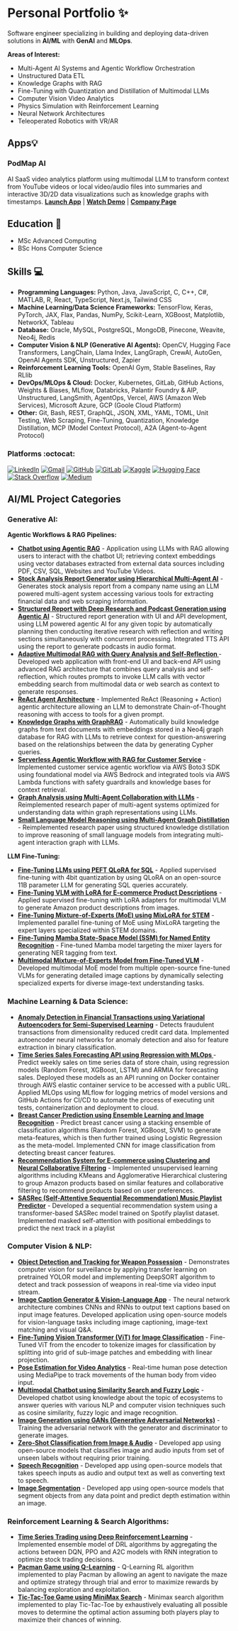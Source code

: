 # Personal Portfolio ✨

Software engineer specializing in building and deploying data-driven solutions in **AI/ML** with **GenAI** and **MLOps**. 

**Areas of Interest:**
- Multi-Agent AI Systems and Agentic Workflow Orchestration
- Unstructured Data ETL
- Knowledge Graphs with RAG
- Fine-Tuning with Quantization and Distillation of Multimodal LLMs
- Computer Vision Video Analytics
- Physics Simulation with Reinforcement Learning
- Neural Network Architectures
- Teleoperated Robotics with VR/AR

<!--
**cybersamurai2410/cybersamurai2410** is a ✨ _special_ ✨ repository because its `README.md` (this file) appears on your GitHub profile.

Here are some ideas to get you started: x

- 🔭 I’m currently working on ...
- 🌱 I’m currently learning ...
- 👯 I’m looking to collaborate on ...
- 🤔 I’m looking for help with ...
- 💬 Ask me about ...
- 📫 How to reach me: ...
- 😄 Pronouns: ...
- ⚡ Fun fact: ...
-->

<!--[![Anurag's GitHub stats](https://github-readme-stats.vercel.app/api?username=cybersamurai2410)](https://github.com/anuraghazra/github-readme-stats)-->

## Apps💡
### **PodMap AI**<br>
AI SaaS video analytics platform using multimodal LLM to transform context from YouTube videos or local video/audio files into summaries and interactive 3D/2D data visualizations such as knowledge graphs with timestamps. **[Launch App](https://podmapai.vercel.app/)** | **[Watch Demo](https://www.youtube.com/watch?v=0jeftvA8N6k)** | **[Company Page](https://www.linkedin.com/company/107399160/)**

## Education 📖 

  - MSc Advanced Computing
  - BSc Hons Computer Science

## Skills 💻

- **Programming Languages:** Python, Java, JavaScript, C, C++, C#, MATLAB, R, React, TypeScript, Next.js, Tailwind CSS
- **Machine Learning/Data Science Frameworks:** TensorFlow, Keras, PyTorch, JAX, Flax, Pandas, NumPy, Scikit-Learn, XGBoost, Matplotlib, NetworkX, Tableau 
- **Database:** Oracle, MySQL, PostgreSQL, MongoDB, Pinecone, Weavite, Neo4j, Redis
- **Computer Vision & NLP (Generative AI Agents):** OpenCV, Hugging Face Transformers, LangChain, Llama Index, LangGraph, CrewAI, AutoGen, OpenAI Agents SDK, Unstructured, Zapier 
- **Reinforcement Learning Tools:** OpenAI Gym, Stable Baselines, Ray RLlib
- **DevOps/MLOps & Cloud:** Docker, Kubernetes, GitLab, GitHub Actions, Weights & Biases, MLflow, Databricks, Palantir Foundry & AIP, Unstructured, LangSmith, AgentOps, Vercel, AWS (Amazon Web Services), Microsoft Azure, GCP (Goole Cloud Platform)
- **Other:** Git, Bash, REST, GraphQL, JSON, XML, YAML, TOML, Unit Testing, Web Scraping, Fine-Tuning, Quantization, Knowledge Distillation, MCP (Model Context Protocol), A2A (Agent-to-Agent Protocol)   

<!--[![Top Langs](https://github-readme-stats.vercel.app/api/top-langs/?username=cybersamurai2410&layout=donut)](https://github.com/anuraghazra/github-readme-stats)-->

### Platforms :octocat: 
<!--Markdown badges via Shields.io-->
[![LinkedIn](https://img.shields.io/badge/LinkedIn-Profile-blue?style=flat&logo=linkedin)](https://www.linkedin.com/in/aditya-satheesh-6a2685291)
[![Gmail](https://img.shields.io/badge/Gmail-Email-red?style=flat&logo=gmail)](mailto:adityas.ai2410@gmail.com)
[![GitHub](https://img.shields.io/badge/GitHub-Profile-black?style=flat&logo=github)](https://github.com/cybersamurai2410)
[![GitLab](https://img.shields.io/badge/GitLab-Profile-black?style=flat&logo=gitlab)](https://gitlab.com/cybersamurai2410)
[![Kaggle](https://img.shields.io/badge/Kaggle-Profile-blue?style=flat&logo=kaggle)](https://www.kaggle.com/t0266882)
[![Hugging Face](https://img.shields.io/badge/Hugging%20Face-Profile-yellow?style=flat&logo=huggingface)](https://huggingface.co/adityas2410)
[![Stack Overflow](https://img.shields.io/badge/Stack%20Overflow-Profile-orange?style=flat&logo=stackoverflow)](https://stackoverflow.com/users/16278572/devx20)
[![Medium](https://img.shields.io/badge/Medium-Blog-black?style=flat&logo=medium)](https://medium.com/@aditya24102001)

## AI/ML Project Categories 

### Generative AI:

**Agentic Workflows & RAG Pipelines:**
- **[Chatbot using Agentic RAG](https://github.com/cybersamurai2410/Document-Chatbot/)** - Application using LLMs with RAG allowing users to interact with the chatbot UI; retrieving context embeddings using vector databases extracted from external data sources including PDF, CSV, SQL, Websites and YouTube Videos.
- **[Stock Analysis Report Generator using Hierarchical Multi-Agent AI](https://github.com/cybersamurai2410/stock-analysis_multi-agents-AI)** - Generates stock analysis report from a company name using an LLM powered multi-agent system accessing various tools for extracting financial data and web scraping information.
- **[Structured Report with Deep Research and Podcast Generation using Agentic AI](https://github.com/cybersamurai2410/structured-report-generation)** - Structured report generation with UI and API development, using LLM powered agentic AI for any given topic by automatically planning then conducting iterative research with reflection and writing sections simultaneously with concurrent processing. Integrated TTS API using the report to generate podcasts in audio format.
- **[Adaptive Multimodal RAG with Query Analysis and Self-Reflection ](https://github.com/cybersamurai2410/adaptive-rag)** - Developed web application with front-end UI and back-end API using advanced RAG architecture that combines query analysis and self-reflection, which routes prompts to invoke LLM calls with vector embedding search from multimodal data or web search as context to generate responses. 
- **[ReAct Agent Architecture](https://github.com/cybersamurai2410/ReAct_Agent)** - Implemented ReAct (Reasoning + Action) agentic architecture allowing an LLM to demonstrate Chain-of-Thought reasoning with access to tools for a given prompt.
- **[Knowledge Graphs with GraphRAG](https://github.com/cybersamurai2410/Knowledge-Graph_RAG)** - Automatically build knowledge graphs from text documents with embeddings stored in a Neo4j graph database for RAG with LLMs to retrieve context for question-answering based on the relationships between the data by generating Cypher queries.
- **[Serverless Agentic Workflow with RAG for Customer Service](https://github.com/cybersamurai2410/CustomerService-BedrockAgents)** - Implemented customer service agentic workflow via AWS Boto3 SDK using foundational model via AWS Bedrock and integrated tools via AWS Lambda functions with safety guardrails and knowledge bases for context retrieval.
- **[Graph Analysis using Multi-Agent Collaboration with LLMs](https://github.com/cybersamurai2410/graph_analysis_multi-agents/)** - Reimplemented research paper of multi-agent systems optimized for understanding data within graph representations using LLMs.
- **[Small Language Model Reasoning using Multi-Agent Graph Distillation](https://github.com/cybersamurai2410/multi-agent_graph_distillation/)** - Reimplemented research paper using structured knowledge distillation to improve reasoning of small language models from integrating multi-agent interaction graph with LLMs. 

**LLM Fine-Tuning:**
- **[Fine-Tuning LLMs using PEFT QLoRA for SQL](https://github.com/cybersamurai2410/sql-instruct-qlora-llm)** - Applied supervised fine-tuning with 4bit quantization by using QLoRA on an open-source 11B parameter LLM for generating SQL queries accurately.
- **[Fine-Tuning VLM with LoRA for E-commerce Product Descriptions](https://github.com/cybersamurai2410/vlm-fine-tuned-lora)** - Applied supervised fine-tuning with LoRA adapters for multimodal VLM to generate Amazon product descriptions from images. 
- **[Fine-Tuning Mixture-of-Experts (MoE) using MixLoRA for STEM](https://github.com/cybersamurai2410/moe-mixlora)** - Implemented parallel fine-tuning of MoE using MixLoRA targeting the expert layers specialized within STEM domains. 
- **[Fine-Tuning Mamba State-Space Model (SSM) for Named Entity Recognition](https://github.com/cybersamurai2410/mamba-fine-tuned-ner)** - Fine-tuned Mamba model targeting the mixer layers for generating NER tagging from text. 
- **[Multimodal Mixture-of-Experts Model from Fine-Tuned VLM](https://github.com/cybersamurai2410/moe-vlm)** - Developed multimodal MoE model from multiple open-source fine-tuned VLMs for generating detailed image captions by dynamically selecting specialized experts for diverse image-text understanding tasks. 
  
<!--
https://huggingface.co/blog/fine-tune-vit - Fine-Tuning Vision Transformer (ViT) for Image Classification
https://www.philschmid.de/fine-tune-multimodal-llms-with-trl - Fine-Tuning VLM with LoRA for E-commerce Product Descriptions
https://gautam75.medium.com/fine-tuning-vision-language-models-using-lora-b640c9af8b3c - Fine-Tuning VLM 
https://medium.com/@prakharsaxena11111/finetuning-mixtral-7bx8-6071b0ebf114 - Fine-Tuning MoE
https://huggingface.co/blog/mjbuehler/phi-3-vision-cephalo-moe - Multimodal Mixture-of-Experts Model from Fine-Tuned VLM
https://huggingface.co/blog/mlabonne/frankenmoe - Create MoE with MergeKit
-->

### Machine Learning & Data Science:
- **[Anomaly Detection in Financial Transactions using Variational Autoencoders for Semi-Supervised Learning](https://github.com/cybersamurai2410/Transaction-Fraud-Detection)** - Detects fraudulent transactions from dimensionality reduced credit card data. Implemented autoencoder neural networks for anomaly detection and also for feature extraction in binary classification.
- **[Time Series Sales Forecasting API using Regression with MLOps ](https://github.com/cybersamurai2410/Sales-Forecasting)** - Predict weekly sales on time series data of store chain, using regression models (Random Forest, XGBoost, LSTM) and ARMIA for forecasting sales. Deployed these models as an API running on Docker container through AWS elastic container service to be accessed with a public URL. Applied MLOps using MLflow for logging metrics of model versions and GitHub Actions for CI/CD to automate the process of executing unit tests, containerization and deployment to cloud.
- **[Breast Cancer Prediction using Ensemble Learning and Image Recognition](https://github.com/cybersamurai2410/BreastCancer_Prediction)** - Predict breast cancer using a stacking ensemble of classification algorithms (Random Forest, XGBoost, SVM) to generate meta-features, which is then further trained using Logistic Regression as the meta-model. Implemented CNN for image classification from detecting breast cancer features. 
- **[Recommendation System for E-commerce using Clustering and Neural Collaborative Filtering](https://github.com/cybersamurai2410/Product-Recommendation)** - Implemented unsupervised learning algorithms including KMeans and Agglomerative Hierarchical clustering to group Amazon products based on similar features and collaborative filtering to recommend products based on user preferences.
- **[SASRec (Self-Attentive Sequential Recommendation) Music Playlist Predictor](https://github.com/cybersamurai2410/sasrec-playlist-predictor)** - Developed a sequential recommendation system using a transformer-based SASRec model trained on Spotify playlist dataset. Implemented masked self-attention with positional embeddings to predict the next track in a playlist

### Computer Vision & NLP:
- **[Object Detection and Tracking for Weapon Possession](https://github.com/cybersamurai2410/Threat_Detector)** - Demonstrates computer vision for surveillance by applying transfer learning on pretrained YOLOR model and implementing DeepSORT algorithm to detect and track possession of weapons in real-time via video input stream.  
- **[Image Caption Generator & Vision-Language App](https://github.com/cybersamurai2410/Image_Caption)** - The neural network architecture combines CNNs and RNNs to output text captions based on input image features. Developed application using open-source models for vision-language tasks including image captioning, image-text matching and visual Q&A.
- **[Fine-Tuning Vision Transformer (ViT) for Image Classification](https://github.com/cybersamurai2410/vit-img-classification)** - Fine-Tuned ViT from the encoder to tokenize images for classification by splitting into grid of sub-image patches and embedding with linear projection. 
- **[Pose Estimation for Video Analytics](https://github.com/cybersamurai2410/PoseEstimation)** - Real-time human pose detection using MediaPipe to track movements of the human body from video input.
- **[Multimodal Chatbot using Similarity Search and Fuzzy Logic](https://github.com/cybersamurai2410/Ecosystem_Chatbot)** - Developed chatbot using knowledge about the topic of ecosystems to answer queries with various NLP and computer vision techniques such as cosine similarity, fuzzy logic and image recognition. 
- **[Image Generation using GANs (Generative Adversarial Networks)](https://github.com/cybersamurai2410/GAN-image_gen)** - Training the adversarial network with the generator and discriminator to generate images.
- **[Zero-Shot Classification from Image & Audio](https://github.com/cybersamurai2410/Zero-Shot_Classification)** - Developed app using open-source models that classifies image and audio inputs from set of unseen labels without requiring prior training.  
- **[Speech Recognition](https://github.com/cybersamurai2410/Speech_Recognition)** - Developed app using open-source models that takes speech inputs as audio and output text as well as converting text to speech.
- **[Image Segmentation](https://github.com/cybersamurai2410/Image_Segmentation)** - Developed app using open-source models that segment objects from any data point and predict depth estimation within an image.

### Reinforcement Learning & Search Algorithms: 
- **[Time Series Trading using Deep Reinforcement Learning](https://github.com/cybersamurai2410/RL_Trading)** - Implemented ensemble model of DRL algorithms by aggregating the actions between DQN, PPO and A2C models with RNN integration to optimize stock trading decisions. 
- **[Pacman Game using Q-Learning](https://github.com/cybersamurai2410/Pacman_QLearning)** - Q-Learning RL algorithm implemented to play Pacman by allowing an agent to navigate the maze and optimize strategy through trial and error to maximize rewards by balancing exploration and exploitation.
- **[Tic-Tac-Toe Game using MiniMax Search](https://github.com/cybersamurai2410/Tic-Tac-Toe)** - Minimax search algorithm implemented to play Tic-Tac-Toe by exhaustively evaluating all possible moves to determine the optimal action assuming both players play to maximize their chances of winning.
